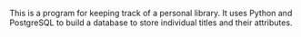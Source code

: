 This is a program for keeping track of a personal library. It uses Python and PostgreSQL to build a database to store individual titles and their attributes.